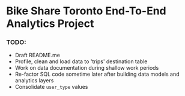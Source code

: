 # Bike Share Toronto End-To-End Analytics Project

### TODO: 
- Draft README.me
- Profile, clean and load data to 'trips' destination table
- Work on data documentation during shallow work periods
- Re-factor SQL code sometime later after building data models and analytics layers
- Consolidate `user_type` values  
